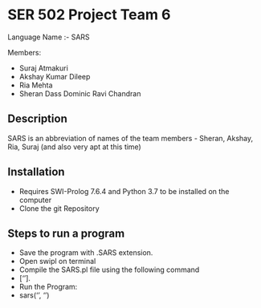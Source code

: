 # SER 502 Project Team 6

Language Name :- SARS 

Members:
- Suraj Atmakuri
- Akshay Kumar Dileep
- Ria Mehta
- Sheran Dass Dominic Ravi Chandran

## Description
SARS is an abbreviation of names of the  team members - Sheran, Akshay, Ria, Suraj (and also very apt at this time)

##

## Installation
 - Requires SWI-Prolog 7.6.4 and Python 3.7 to be installed on the computer
 - Clone the git Repository

## Steps to run a program
- Save the program with .SARS extension.
- Open swipl on terminal
- Compile the SARS.pl file using the following command
- [‘<path to SARS.pl file>’].
- Run the Program:
- sars(‘<path to the lexer.py file>’, ‘<path to the program file with SARS extension>’)
